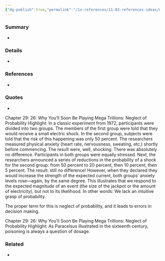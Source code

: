 ```yaml
---
{"dg-publish":true,"permalink":"/1x-references/11-03-references-ideas/neglect-of-probability/","title":"Neglect of Probability"}
---
```



### Summary
- 

### Details
- 

### References
- 

### Quotes
- 
Chapter 29: 26: Why You’ll Soon Be Playing Mega Trillions: Neglect of Probability
Highlight: In a classic experiment from 1972, participants were divided into two groups. The members of the first group were told that they would receive a small electric shock. In the second group, subjects were told that the risk of this happening was only 50 percent. The researchers measured physical anxiety (heart rate, nervousness, sweating, etc.) shortly before commencing. The result were, well, shocking: There was absolutely no difference. Participants in both groups were equally stressed. Next, the researchers announced a series of reductions in the probability of a shock for the second group: from 50 percent to 20 percent, then 10 percent, then 5 percent. The result: still no difference! However, when they declared they would increase the strength of the expected current, both groups’ anxiety levels rose—again, by the same degree. This illustrates that we respond to the expected magnitude of an event (the size of the jackpot or the amount of electricity), but not to its likelihood. In other words: We lack an intuitive grasp of probability.

  The proper term for this is neglect of probability, and it leads to errors in decision making. 


Chapter 29: 26: Why You’ll Soon Be Playing Mega Trillions: Neglect of Probability
Highlight:  As Paracelsus illustrated in the sixteenth century, poisoning is always a question of dosage.

### Related
- 